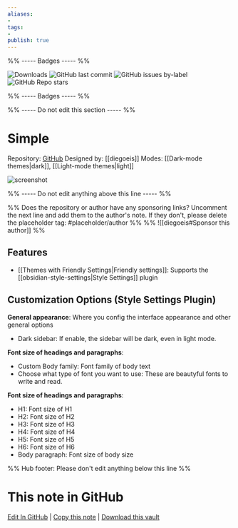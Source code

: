 ```yaml
---
aliases:
- 
tags: 
- 
publish: true
---
```


%% ----- Badges ----- %%

![Downloads](https://img.shields.io/badge/downloads-13928-573E7A?style=for-the-badge&logo=)
![GitHub last commit](https://img.shields.io/github/last-commit/diegoeis/simple-obsidian?color=573E7A&label=last%20update&logo=github&style=for-the-badge)
![GitHub issues by-label](https://img.shields.io/github/issues/diegoeis/simple-obsidian/help%20wanted?color=573E7A&logo=github&style=for-the-badge) 
![GitHub Repo stars](https://img.shields.io/github/stars/diegoeis/simple-obsidian?color=573E7A&logo=github&style=for-the-badge)

%% ----- Badges ----- %%

%% ----- Do not edit this section ----- %%

# Simple

Repository: [GitHub](https://github.com/diegoeis/simple-obsidian)
Designed by: [[diegoeis]]
Modes: [[Dark-mode themes|dark]], [[Light-mode themes|light]]



![screenshot](https://github.com/diegoeis/simple-obsidian/raw/HEAD/cover.png)

%% ----- Do not edit anything above this line ----- %% 

%% Does the repository or author have any sponsoring links? Uncomment the next line and add them to the author's note. If they don't, please delete the placeholder tag: #placeholder/author %%
%% ![[diegoeis#Sponsor this author]] %%


## Features

- [[Themes with Friendly Settings|Friendly settings]]: Supports the [[obsidian-style-settings|Style Settings]] plugin

## Customization Options (Style Settings Plugin) 

**General appearance**: Where you config the interface appearance and other general options
- Dark sidebar: If enable, the sidebar will be dark, even in light mode.

**Font size of headings and paragraphs**: 
- Custom Body family: Font family of body text
- Choose what type of font you want to use: These are beautyful fonts to write and read.

**Font size of headings and paragraphs**: 
- H1: Font size of H1
- H2: Font size of H2
- H3: Font size of H3
- H4: Font size of H4
- H5: Font size of H5
- H6: Font size of H6
- Body paragraph: Font size of body size


%% Hub footer: Please don't edit anything below this line %%

# This note in GitHub

<span class="git-footer">[Edit In GitHub](https://github.dev/obsidian-community/obsidian-hub/blob/main/02%20-%20Community%20Expansions/02.05%20All%20Community%20Expansions/Themes/Simple.md "git-hub-edit-note") | [Copy this note](https://raw.githubusercontent.com/obsidian-community/obsidian-hub/main/02%20-%20Community%20Expansions/02.05%20All%20Community%20Expansions/Themes/Simple.md "git-hub-copy-note") | [Download this vault](https://github.com/obsidian-community/obsidian-hub/archive/refs/heads/main.zip "git-hub-download-vault") </span>
